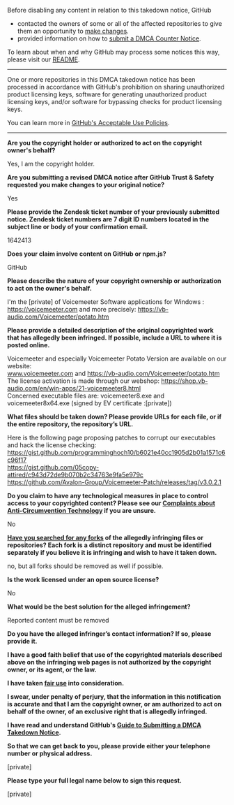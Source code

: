 Before disabling any content in relation to this takedown notice, GitHub
- contacted the owners of some or all of the affected repositories to give them an opportunity to [make changes](https://docs.github.com/en/github/site-policy/dmca-takedown-policy#a-how-does-this-actually-work).
- provided information on how to [submit a DMCA Counter Notice](https://docs.github.com/en/articles/guide-to-submitting-a-dmca-counter-notice).

To learn about when and why GitHub may process some notices this way, please visit our [README](https://github.com/github/dmca/blob/master/README.md#anatomy-of-a-takedown-notice).

---

One or more repositories in this DMCA takedown notice has been processed in accordance with GitHub's prohibition on sharing unauthorized product licensing keys, software for generating unauthorized product licensing keys, and/or software for bypassing checks for product licensing keys.

You can learn more in [GitHub's Acceptable Use Policies](https://docs.github.com/en/github/site-policy/github-acceptable-use-policies).

---

**Are you the copyright holder or authorized to act on the copyright owner's behalf?**

Yes, I am the copyright holder.

**Are you submitting a revised DMCA notice after GitHub Trust & Safety requested you make changes to your original notice?**

Yes

**Please provide the Zendesk ticket number of your previously submitted notice. Zendesk ticket numbers are 7 digit ID numbers located in the subject line or body of your confirmation email.**

1642413

**Does your claim involve content on GitHub or npm.js?**

GitHub

**Please describe the nature of your copyright ownership or authorization to act on the owner's behalf.**

I'm the [private] of Voicemeeter Software applications for Windows : https://voicemeeter.com
and more precisely: https://vb-audio.com/Voicemeeter/potato.htm

**Please provide a detailed description of the original copyrighted work that has allegedly been infringed. If possible, include a URL to where it is posted online.**

Voicemeeter and especially Voicemeeter Potato Version are available on our website:  
www.voicemeeter.com and https://vb-audio.com/Voicemeeter/potato.htm  
The license activation is made through our webshop: https://shop.vb-audio.com/en/win-apps/21-voicemeeter8.html  
Concerned executable files are: voicemeeter8.exe and voicemeeter8x64.exe (signed by EV certificate :[private])

**What files should be taken down? Please provide URLs for each file, or if the entire repository, the repository’s URL.**

Here is the following page proposing patches to corrupt our executables and hack the license checking:  
https://gist.github.com/programminghoch10/b6021e40cc1905d2b01a1571c6c96f17  
https://gist.github.com/05copy-attired/c943d72de9b070b2c34763e9fa5e979c  
https://github.com/Avalon-Group/Voicemeeter-Patch/releases/tag/v3.0.2.1

**Do you claim to have any technological measures in place to control access to your copyrighted content? Please see our <a href="https://docs.github.com/articles/guide-to-submitting-a-dmca-takedown-notice#complaints-about-anti-circumvention-technology">Complaints about Anti-Circumvention Technology</a> if you are unsure.**

No

**<a href="https://docs.github.com/articles/dmca-takedown-policy#b-what-about-forks-or-whats-a-fork">Have you searched for any forks</a> of the allegedly infringing files or repositories? Each fork is a distinct repository and must be identified separately if you believe it is infringing and wish to have it taken down.**

no, but all forks should be removed as well if possible.

**Is the work licensed under an open source license?**

No

**What would be the best solution for the alleged infringement?**

Reported content must be removed

**Do you have the alleged infringer’s contact information? If so, please provide it.**

**I have a good faith belief that use of the copyrighted materials described above on the infringing web pages is not authorized by the copyright owner, or its agent, or the law.**

**I have taken <a href="https://www.lumendatabase.org/topics/22">fair use</a> into consideration.**

**I swear, under penalty of perjury, that the information in this notification is accurate and that I am the copyright owner, or am authorized to act on behalf of the owner, of an exclusive right that is allegedly infringed.**

**I have read and understand GitHub's <a href="https://docs.github.com/articles/guide-to-submitting-a-dmca-takedown-notice/">Guide to Submitting a DMCA Takedown Notice</a>.**

**So that we can get back to you, please provide either your telephone number or physical address.**

[private]

**Please type your full legal name below to sign this request.**

[private]
